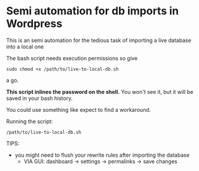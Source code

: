 # Semi automation for db imports in Wordpress

This is an semi automation for the tedious task of importing a live database into a local one

The bash script needs execution permissions so give
```
sudo chmod +x /path/to/live-to-local-db.sh
```
a go.

__This script inlines the password on the shell.__
You won't see it, but it will be saved in your bash history.

You could use something like expect to find a workaround.

Running the script:
```
/path/to/live-to-local-db.sh
```

TIPS:
* you might need to flush your rewrite rules after importing the database
  * VIA GUI: dashboard -> settings -> permalinks -> save changes
